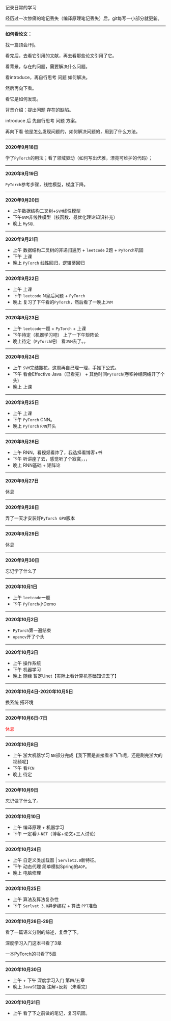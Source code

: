 记录日常的学习

经历过一次惨痛的笔记丢失（编译原理笔记丢失）后，git每写一小部分就更新。

---

**如何看论文：**

找一篇顶会/刊。

看完后，去看它引用的文献，再去看那些论文引用了它。

看背景，存在的问题，需要解决什么问题。

看introduce，再自行思考 问题 如何解决。

然后再向下看。

看它是如何发现。

背景介绍：提出问题 存在的缺陷。

introduce 后 先自行思考 问题 方案。

再向下看 他是怎么发现问题的，如何解决问题的，用到了什么方法。

---

**2020年9月18日**

学了`PyTorch`的用法；看了领域驱动（如何写出优雅，漂亮可维护的代码）；

---

**2020年9月19日**

`PyTorch`参考步骤，线性模型，梯度下降。

---

**2020年9月20日**

- 上午数据结构二叉树+`SVM`线性模型
- 下午`SVM`非线性模型（核函数、最优化理论知识补充）
- 晚上 `MySQL`

---

**2020年9月21日**

- 上午 数据结构二叉树的非递归遍历 + `leetcode` 2题 + `PyTorch`巩固
- 下午 上课
- 晚上 `PyTorch` 线性回归，逻辑蒂回归

---

**2020年9月22日**

- 上午 上课
- 下午 `leetcode` N皇后问题 + `PyTorch`
- 晚上 复习了下午看的`PyTorch`，然后看了一晚上`JVM`

---

**2020年9月23日**

- 上午 `leetcode`一题 + `PyTorch` + 上课
- 下午待定（机器学习吧） 上了一下午矩阵论
- 晚上待定（`PyTorch`吧） 看`JVM`去了。。

----

**2020年9月24日**

- 上午 `SVM`完结撒花，这周再自己理一理，手推下公式。
- 下午 看会Effective Java（已看完） + 其他时间`PyTorch`(卷积神经网络开了个头)
- 晚上 上课

---

**2020年9月25日**

- 上午 上课
- 下午 `PyTorch` CNN。
- 晚上 `PyTorch` `RNN`开头

---

**2020年9月26日**

- 上午 RNN，看视频看炸了，我选择看博客+书
- 下午 听讲座了去，感觉听了个寂寞，，，
- 晚上 RNN基础 + 矩阵论

----

**2020年9月27日**

休息

---

**2020年9月28日**

弄了一天才安装好`PyTorch GPU`版本

----

**2020年9月29日**

休息

---

**2020年9月30日**

忘记学了什么了

---

**2020年10月1日**

- 上午 `leetcode`一题 
- 下午 `PyTorch`小Demo

----

**2020年10月2日**

- `PyTorch`第一遍结束
- `opencv`开了个头

----

**2020年10月3日**

- 上午 操作系统
- 下午 机器学习
- 晚上  随缘 暂定Unet【实际上看计算机基础知识去了】

---

**2020年10月4日-2020年10月5日**

换系统 搭环境

---

**2020年10月6日-7日**

<span style="color:red">休息</span>

----

**2020年10月8日**

- 上午 浙大机器学习 `NN`部分完成【我下面是直接看李飞飞呢，还是刷完浙大的视频呢】
- 下午 看`FCN`
- 晚上 待定

----

**2020年10月9日**

忘记做了什么了。

----

**2020年10月10日**

- 上午 编译原理 + 机器学习
- 下午 一定看`U-NET`（博客+论文+三人讨论）

----

**2020年10月24日**

- 上午 自定义类加载器 | `Servlet3.0`新特征。
- 下午 动态代理 简单模拟Spring的`AOP`。
- 晚上 电脑修理

----

**2020年10月25日**

- 上午 算法及算法复杂性
- 下午 `Serlvet 3.0`异步编程 + 算法 `PPT`准备

----

**2020年10月26日-29日**

看了一篇语义分割的综述，复盘了下。

深度学习入门这本书看了3章

一本PyTorch的书看了5章

----

**2020年10月30日**

- 上午 + 下午 深度学习入门 第四/五章
- 晚上  `JavaSE`加强 注解+反射（未看完）

---

**2020年10月31日**

- 上午 看了下之前做的笔记，复习巩固。